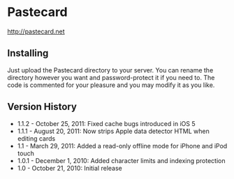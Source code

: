# Pastecard
http://pastecard.net

## Installing
Just upload the Pastecard directory to your server. You can rename the directory however you want and password-protect it if you need to. The code is commented for your pleasure and you may modify it as you like.

## Version History
* 1.1.2 - October 25, 2011: Fixed cache bugs introduced in iOS 5
* 1.1.1 - August 20, 2011: Now strips Apple data detector HTML when editing cards 
* 1.1 - March 29, 2011: Added a read-only offline mode for iPhone and iPod touch
* 1.0.1 - December 1, 2010: Added character limits and indexing protection
* 1.0 - October 21, 2010: Initial release